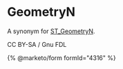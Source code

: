 # GeometryN

A synonym for [ST\_GeometryN](st_geometryn.md).

CC BY-SA / Gnu FDL

{% @marketo/form formId="4316" %}
